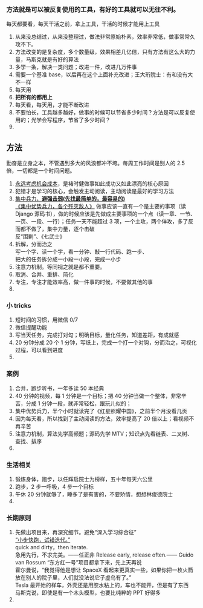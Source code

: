 
### 方法就是可以被反复使用的工具，有好的工具就可以无往不利。
每天都要看，每天干活之前，拿上工具，干活的时候才能用上工具  
1. 从来没总结过，从来没整理过，做法非常原始朴素，效率非常低，做事常常久攻不下。
2. 方法改变的是复杂度，多个数量级，效果相差几亿倍，只有方法有这么大的力量，马斯克就是有好的算法
3. 多学一条，解决一类问题；改进一件，改进几万件事
4. 需要一个基准 base，以后再在这个上面补充改进；王大珩院士：有和没有大不一样
5. 每天用
6. **把所有的都用上**
7. 每天看，每天用，才能不断改进
8. 不要怕长，工具越多越好，做事的时候可以节省多少时间？方法是可以反复使用的；光学会写程序，节省了多少时间？
9. 


## 方法
勤奋是立身之本，不管遇到多大的风浪都冲不垮。每周工作时间是别人的 2.5 倍，一切都是一个时间问题。   
1. [永远考虑机会成本](https://github.com/yananma/dongshouxue_sdxx/blob/master/pytorch/ch3/%E6%B0%B8%E8%BF%9C%E8%80%83%E8%99%91%E6%9C%BA%E4%BC%9A%E6%88%90%E6%9C%AC.md)，是褚时健做事如此成功又如此漂亮的核心原因    
2. 犯错才是学习的核心，会触发主动阅读，主动阅读是最好的学习方法
3. [集中兵力，**避强击弱(先找最简单的，最容易的)**](https://github.com/yananma/dongshouxue_sdxx/blob/master/pytorch/ch3/%E6%96%87%E4%BB%B6/%E5%81%9A%E4%BA%8B%E6%96%B9%E6%B3%95%E8%AF%A6%E7%BB%86.md#%E9%9B%86%E4%B8%AD%E5%85%B5%E5%8A%9B%E9%81%BF%E5%BC%BA%E5%87%BB%E5%BC%B1)  
[《集中优势兵力，各个歼灭敌人》](https://www.marxists.org/chinese/maozedong/marxist.org-chinese-mao-19460916.htm) 
做事应该一直有一个是主要的事项（读 Django 源码书），做的时候应该是先做成主要事项的一个点（读一章、一节、一页、一段、一行）；任务一天不能超过 3 项，一个主攻，两个佯攻，多了反而都不做了，集中力量，逐个击破    
反“围剿”、《七武士》  
4. 拆解，分而治之  
写一个字、读一个字，看一分钟、敲一行代码、跑一步、  
把大的任务拆分成一小段一小段，完成一小步  
5. 注意力机制。等同视之就是都不重要。
6. 取消、合并、重排、简化  
7. 专注，专注才能效率高，做一件事的时候，不要做其他的事
8. 


### 小 tricks
1. 短时间的习惯，用微信 0/7  
2. 微信提醒功能
3. 写当天任务，完成打对勾；明确目标，量化任务，知道差距，有成就感  
4. 20 分钟分成 20 个 1 分钟，写纸上，完成一个打一个对钩，分而治之，可视化过程，可以看到进度    
5. 


### 案例
1. 合并，跑步听书，一年多读 50 本经典
2. 40 分钟的视频，每 1 分钟是一个目标；把 40 分钟当做一个整体，非常辛苦，分成 1 分钟一段，就非常轻松，跟玩儿似的；  
3. 集中优势兵力，半个小时就读完了《红星照耀中国》，之前半个月没看几页
4. 因为每天看，所以找到了主动阅读的方法，效率提高了 20 倍以上；看视频不再辛苦  
5. 注意力机制，算法先学高频题；源码先学 MTV；知识点先看链表、二叉树、查找、排序  
6. 


### 生活相关  
1. 锻炼身体，跑步，以任辉启院士为榜样，五十年每天六公里
2. 跑步，2 步一呼吸，4 步一个目标  
3. 午休 20 分钟就够了，睡多了是有害的，不要矫情，想想林俊德院士    
4. 


### 长期原则
1. 先做出项目来，再深究细节。避免“深入学习综合征”  
[“小步快跑，试错迭代。”](https://github.com/yananma/dongshouxue_sdxx/blob/master/pytorch/ch3/%E6%96%87%E4%BB%B6/%E5%81%9A%E4%BA%8B%E6%96%B9%E6%B3%95%E8%AF%A6%E7%BB%86.md#%E5%B0%8F%E6%AD%A5%E5%BF%AB%E8%B7%91%E8%AF%95%E9%94%99%E8%BF%AD%E4%BB%A3)  
quick and dirty，then iterate.   
急用先行，不求完美。——任正非
Release early, release often.—— Guido van Rossum
“东方红一号”项目都拿下来，先上天再说  
霍尔曼说，“我觉得他是想让 SpaceX 看起来更真实一些，如果你把一枚火箭放在别人的院子里，人们就没法说它子虚乌有了。”  
Tesla 最开始的样车，外壳还是用胶水粘上的，车也不能开，但是有了东西  
马斯克说，即使是有一个木头模型，也要比纯粹的 PPT 好得多  
2. 


